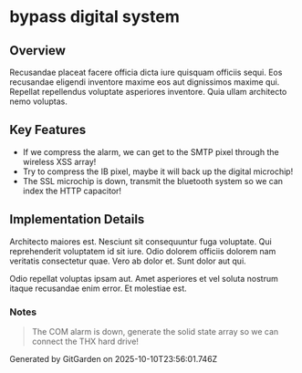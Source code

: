# bypass digital system

## Overview
Recusandae placeat facere officia dicta iure quisquam officiis sequi. Eos recusandae eligendi inventore maxime eos aut dignissimos maxime qui. Repellat repellendus voluptate asperiores inventore. Quia ullam architecto nemo voluptas.

## Key Features
- If we compress the alarm, we can get to the SMTP pixel through the wireless XSS array!
- Try to compress the IB pixel, maybe it will back up the digital microchip!
- The SSL microchip is down, transmit the bluetooth system so we can index the HTTP capacitor!

## Implementation Details
Architecto maiores est. Nesciunt sit consequuntur fuga voluptate. Qui reprehenderit voluptatem id sit iure. Odio dolorem officiis dolorem nam veritatis consectetur quae. Vero ab dolor et. Sunt dolor aut qui.
 Odio repellat voluptas ipsam aut. Amet asperiores et vel soluta nostrum itaque recusandae enim error. Et molestiae est.

### Notes
> The COM alarm is down, generate the solid state array so we can connect the THX hard drive!

Generated by GitGarden on 2025-10-10T23:56:01.746Z